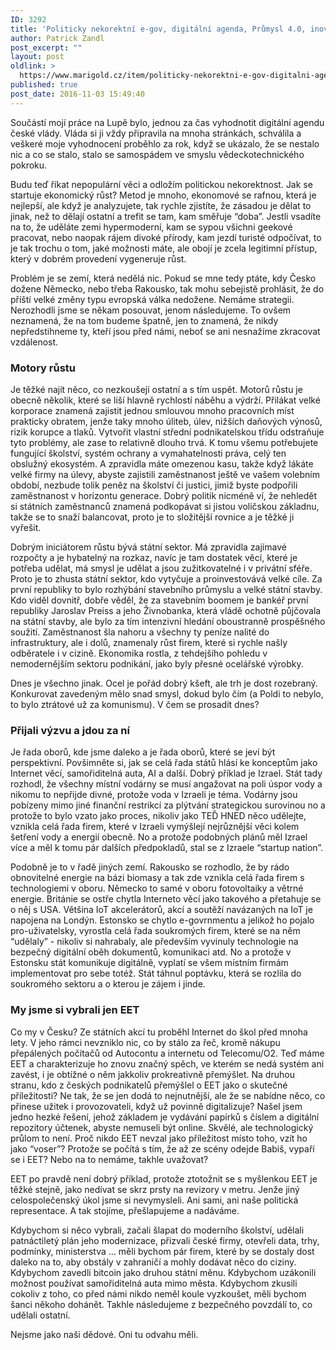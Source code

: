 ```yaml
---
ID: 3292
title: 'Politicky nekorektní e-gov, digitální agenda, Průmysl 4.0, inovativní firmy a&nbsp;blahobyt v&nbsp;Česku'
author: Patrick Zandl
post_excerpt: ""
layout: post
oldlink: >
  https://www.marigold.cz/item/politicky-nekorektni-e-gov-digitalni-agenda-prumysl-4-0-inovativni-firmy-a-blahobyt-v-cesku
published: true
post_date: 2016-11-03 15:49:40
---
```

Součástí mojí práce na Lupě bylo, jednou za čas vyhodnotit digitální agendu české vlády. Vláda si ji vždy připravila na mnoha stránkách, schválila a veškeré moje vyhodnocení proběhlo za rok, když se ukázalo, že se nestalo nic a co se stalo, stalo se samospádem ve smyslu vědeckotechnického pokroku. 

Budu teď říkat nepopulární věci a odložím politickou nekorektnost. Jak se startuje ekonomický růst? Metod je mnoho, ekonomové se rafnou, která je nejlepší, ale když je analyzujete, tak rychle zjistíte, že zásadou je dělat to jinak, než to dělají ostatní a trefit se tam, kam směřuje “doba”. Jestli vsadíte na to, že uděláte zemi hypermoderní, kam se sypou všichni geekové pracovat, nebo naopak rájem divoké přírody, kam jezdí turisté odpočívat, to je tak trochu o tom, jaké možnosti máte, ale obojí je zcela legitimní přístup, který v dobrém provedení vygeneruje růst. 

Problém je se zemí, která nedělá nic. Pokud se mne tedy ptáte, kdy Česko dožene Německo, nebo třeba Rakousko, tak mohu sebejistě prohlásit, že do příští velké změny typu evropská válka nedožene. Nemáme strategii. Nerozhodli jsme se někam posouvat, jenom následujeme. To ovšem neznamená, že na tom budeme špatně, jen to znamená, že nikdy nepředstihneme ty, kteří jsou před námi, neboť se ani nesnažíme zkracovat vzdálenost. 

<h3>Motory růstu</h3>

Je těžké najít něco, co nezkoušejí ostatní a s tím uspět. Motorů růstu je obecně několik, které se liší hlavně rychlostí náběhu a výdrží. Přilákat velké korporace znamená zajistit jednou smlouvou mnoho pracovních míst prakticky obratem, jenže taky mnoho úliteb, úlev, nižších daňových výnosů, rizik korupce a tlaků. Vytvořit vlastní střední podnikatelskou třídu odstraňuje tyto problémy, ale zase to relativně dlouho trvá. K tomu všemu potřebujete fungující školství, systém ochrany a vymahatelnosti práva, celý ten obslužný ekosystém. A zpravidla máte omezenou kasu, takže když lákáte velké firmy na úlevy, abyste zajistili zaměstnanost ještě ve vašem volebním období, nezbude tolik peněz na školství či justici, jimiž byste podpořili zaměstnanost v horizontu generace. Dobrý politik nicméně ví, že nehledět si státních zaměstnanců znamená podkopávat si jistou voličskou základnu, takže se to snaží balancovat, proto je to složitější rovnice a je těžké ji vyřešit. 

Dobrým iniciátorem růstu bývá státní sektor. Má zpravidla zajímavé rozpočty a je hybatelný na rozkaz, navíc je tam dostatek věcí, které je potřeba udělat, má smysl je udělat a jsou zužitkovatelné i v privátní sféře. Proto je to zhusta státní sektor, kdo vytyčuje a proinvestovává velké cíle. Za první republiky to bylo rozhýbání stavebního průmyslu a velké státní stavby. Kdo viděl dovnitř, dobře věděl, že za stavebním boomem je bankéř první republiky Jaroslav Preiss a jeho Živnobanka, která vládě ochotně půjčovala na státní stavby, ale bylo za tím intenzivní hledání oboustranně prospěšného soužití. Zaměstnanost šla nahoru a všechny ty peníze nalité do infrastruktury, ale i dolů, znamenaly růst firem, které si rychle našly odběratele i v cizině. Ekonomika rostla, z tehdejšího pohledu v nemodernějším sektoru podnikání, jako byly přesné ocelářské výrobky. 

Dnes je všechno jinak. Ocel je pořád dobrý kšeft, ale trh je dost rozebraný. Konkurovat zavedeným mělo snad smysl, dokud bylo čím (a Poldi to nebylo, to bylo ztrátové už za komunismu). V čem se prosadit dnes? 

<h3>Přijali výzvu a jdou za ní</h3>

Je řada oborů, kde jsme daleko a je řada oborů, které se jeví být perspektivní. Povšimněte si, jak se celá řada států hlásí ke konceptům jako Internet věcí, samořiditelná auta, AI a další. Dobrý příklad je Izrael. Stát tady rozhodl, že všechny místní vodárny se musí angažovat na poli úspor vody a nikomu to nepřijde divné, protože voda v Izraeli je téma. Vodárny jsou pobízeny mimo jiné finanční restrikcí za plýtvání strategickou surovinou no a protože to bylo vzato jako proces, nikoliv jako TEĎ HNED něco udělejte, vznikla celá řada firem, které v Izraeli vymýšlejí nejrůznější věci kolem šetření vody a energií obecně. No a protože podobných plánů měl Izrael více a měl k tomu pár dalších předpokladů, stal se z Izraele “startup nation”. 

Podobně je to v řadě jiných zemí. Rakousko se rozhodlo, že by rádo obnovitelné energie na bázi biomasy a tak zde vznikla celá řada firem s technologiemi v oboru. Německo to samé v oboru fotovoltaiky a větrné energie. Británie se ostře chytla Interneto věcí jako takového a přetahuje se o něj s USA. Většina IoT akcelerátorů, akcí a soutěží navázaných na IoT je napojena na Londýn. Estonsko se chytlo e-govrnmentu a jelikož ho pojalo pro-uživatelsky, vyrostla celá řada soukromých firem, které se na něm “udělaly” - nikoliv si nahrabaly, ale především vyvinuly technologie na bezpečný digitální oběh dokumentů, komunikaci atd. No a protože v Estonsku stát komunikuje digitálně, vyplatí se všem místním firmám implementovat pro sebe totéž. Stát táhnul poptávku, která se rozlila do soukromého sektoru a o kterou je zájem i jinde. 

<h3>My jsme si vybrali jen EET</h3>

Co my v Česku? Ze státních akcí tu proběhl Internet do škol před mnoha lety. V jeho rámci nevzniklo nic, co by stálo za řeč, kromě nákupu přepálených počítačů od Autocontu a internetu od Telecomu/O2. Teď máme EET a charakterizuje ho znovu značný spěch, ve kterém se nedá systém ani zavést, i je obtížné o něm jakkoliv prokreativně přemýšlet. Na druhou stranu, kdo z českých podnikatelů přemýšlel o EET jako o skutečné příležitosti? Ne tak, že se jen dodá to nejnutnější, ale že se nabídne něco, co přinese užitek i provozovateli, když už povinně digitalizuje? Našel jsem jedno hezké řešení, jehož základem je vydávání papírků s číslem a digitální repozitory účtenek, abyste nemuseli být online. Skvělé, ale technologický průlom to není. Proč nikdo EET nevzal jako příležitost místo toho, vzít ho jako “voser”? Protože se počítá s tím, že až ze scény odejde Babiš, vypaří se i EET? Nebo na to nemáme, takhle uvažovat? 

EET po pravdě není dobrý příklad, protože ztotožnit se s myšlenkou EET je těžké stejně, jako nedívat se skrz prsty na revizory v metru. Jenže jiný celospolečenský úkol jsme si nevymysleli. Ani sami, ani naše politická representace. A tak stojíme, přešlapujeme a nadáváme. 

Kdybychom si něco vybrali, začali šlapat do moderního školství, udělali patnáctiletý plán jeho modernizace, přizvali české firmy, otevřeli data, trhy, podmínky, ministerstva … měli bychom pár firem, které by se dostaly dost daleko na to, aby obstály v zahraničí a mohly dodávat něco do ciziny. Kdybychom zavedli bitcoin jako druhou státní měnu. Kdybychom uzákonili možnost používat samořiditelná auta mimo města. Kdybychom zkusili cokoliv z toho, co před námi nikdo neměl koule vyzkoušet, měli bychom šanci někoho dohánět. Takhle následujeme z bezpečného povzdálí to, co udělali ostatní. 

Nejsme jako naši dědové. Oni tu odvahu měli.